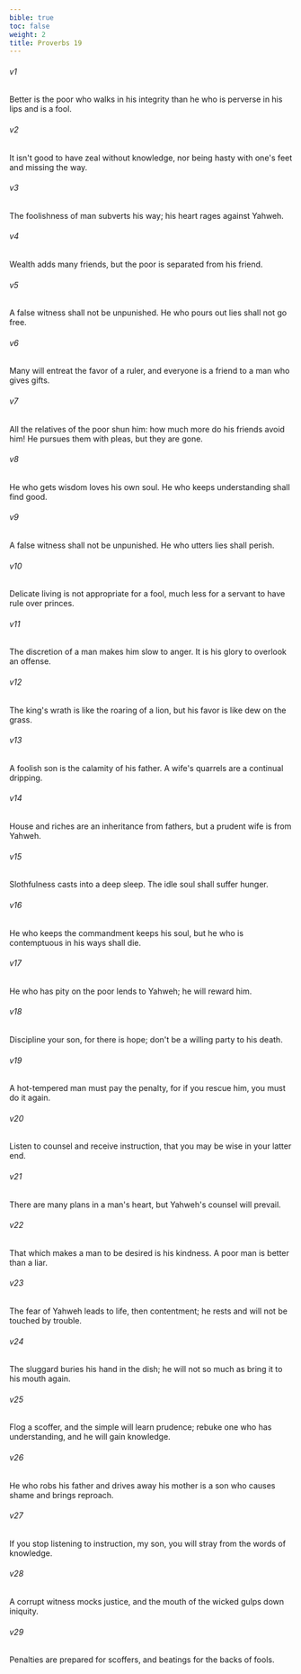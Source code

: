 ```yaml
---
bible: true
toc: false
weight: 2
title: Proverbs 19
---
```




###### v1 
Better is the poor who walks in his integrity than he who is perverse in his lips and is a fool. 

###### v2 
It isn't good to have zeal without knowledge, nor being hasty with one's feet and missing the way. 

###### v3 
The foolishness of man subverts his way; his heart rages against Yahweh. 

###### v4 
Wealth adds many friends, but the poor is separated from his friend. 

###### v5 
A false witness shall not be unpunished. He who pours out lies shall not go free. 

###### v6 
Many will entreat the favor of a ruler, and everyone is a friend to a man who gives gifts. 

###### v7 
All the relatives of the poor shun him: how much more do his friends avoid him! He pursues them with pleas, but they are gone. 

###### v8 
He who gets wisdom loves his own soul. He who keeps understanding shall find good. 

###### v9 
A false witness shall not be unpunished. He who utters lies shall perish. 

###### v10 
Delicate living is not appropriate for a fool, much less for a servant to have rule over princes. 

###### v11 
The discretion of a man makes him slow to anger. It is his glory to overlook an offense. 

###### v12 
The king's wrath is like the roaring of a lion, but his favor is like dew on the grass. 

###### v13 
A foolish son is the calamity of his father. A wife's quarrels are a continual dripping. 

###### v14 
House and riches are an inheritance from fathers, but a prudent wife is from Yahweh. 

###### v15 
Slothfulness casts into a deep sleep. The idle soul shall suffer hunger. 

###### v16 
He who keeps the commandment keeps his soul, but he who is contemptuous in his ways shall die. 

###### v17 
He who has pity on the poor lends to Yahweh; he will reward him. 

###### v18 
Discipline your son, for there is hope; don't be a willing party to his death. 

###### v19 
A hot-tempered man must pay the penalty, for if you rescue him, you must do it again. 

###### v20 
Listen to counsel and receive instruction, that you may be wise in your latter end. 

###### v21 
There are many plans in a man's heart, but Yahweh's counsel will prevail. 

###### v22 
That which makes a man to be desired is his kindness. A poor man is better than a liar. 

###### v23 
The fear of Yahweh leads to life, then contentment; he rests and will not be touched by trouble. 

###### v24 
The sluggard buries his hand in the dish; he will not so much as bring it to his mouth again. 

###### v25 
Flog a scoffer, and the simple will learn prudence; rebuke one who has understanding, and he will gain knowledge. 

###### v26 
He who robs his father and drives away his mother is a son who causes shame and brings reproach. 

###### v27 
If you stop listening to instruction, my son, you will stray from the words of knowledge. 

###### v28 
A corrupt witness mocks justice, and the mouth of the wicked gulps down iniquity. 

###### v29 
Penalties are prepared for scoffers, and beatings for the backs of fools.
